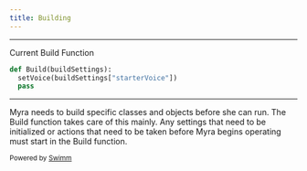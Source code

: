 ```yaml
---
title: Building
---
```


<SwmSnippet path="/build.py" line="10">

---

Current Build Function

```python
def Build(buildSettings):
  setVoice(buildSettings["starterVoice"])
  pass
```

---

</SwmSnippet>

Myra needs to build specific classes and objects before she can run. The Build function takes care of this mainly. Any settings that need to be initialized or actions that need to be taken before Myra begins operating must start in the Build function.

<SwmMeta version="3.0.0" repo-id="Z2l0aHViJTNBJTNBUENBQSUzQSUzQUF2YWxvbkFjZQ==" repo-name="PCAA"><sup>Powered by [Swimm](https://app.swimm.io/)</sup></SwmMeta>

